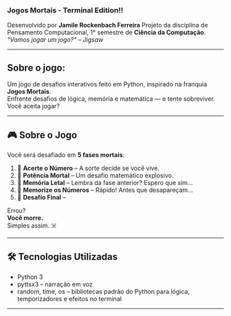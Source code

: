 ### Jogos Mortais - Terminal Edition!!

Desenvolvido por **Jamile Rockenbach Ferreira** 
Projeto da disciplina de Pensamento Computacional, 1° semestre de **Ciência da Computação**.
*"Vamos jogar um jogo?" – Jigsaw*

---

## Sobre o jogo:

Um jogo de desafios interativos feito em Python, inspirado na franquia **Jogos Mortais**.  
Enfrente desafios de lógica, memória e matemática — e tente sobreviver.  
Você aceita jogar?

---

## 🎮 Sobre o Jogo
Você será desafiado em **5 fases mortais**:

1. 🎯 **Acerte o Número** – A sorte decide se você vive.
2. 🧠 **Potência Mortal** – Um desafio matemático explosivo.
3. 🧮 **Memória Letal** – Lembra da fase anterior? Espero que sim...
4. 🧾 **Memorize os Números** – Rápido! Antes que desapareçam...
5. 🧷 **Desafio Final** – 

Errou?  
**Você morre.**  
Simples assim. ☠️

---

## 🛠️ Tecnologias Utilizadas

- Python 3
- pyttsx3 – narração em voz
- random, time, os – bibliotecas padrão do Python para lógica, temporizadores e efeitos no terminal

---
